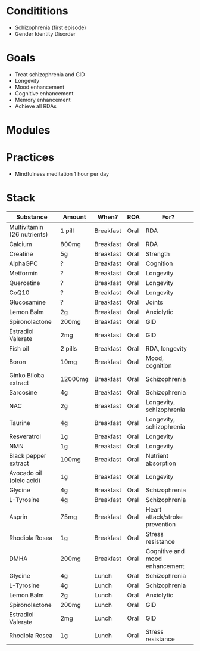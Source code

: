 # Condititions
- Schizophrenia (first episode)
- Gender Identity Disorder

# Goals
- Treat schizophrenia and GID
- Longevity
- Mood enhancement
- Cognitive enhancement
- Memory enhancement
- Achieve all RDAs

# Modules

# Practices
- Mindfulness meditation 1 hour per day

# Stack
| Substance                   | Amount  | When?     | ROA  | For?                     |
| --------------------------- | ------- | --------- | ---- | ------------------------ |
| Multivitamin (26 nutrients) | 1 pill  | Breakfast | Oral | RDA                      |
| Calcium                     | 800mg   | Breakfast | Oral | RDA                      |
| Creatine                    | 5g      | Breakfast | Oral | Strength                 |
| AlphaGPC                    | ?       | Breakfast | Oral | Cognition                |
| Metformin                   | ?       | Breakfast | Oral | Longevity                |
| Quercetine                  | ?       | Breakfast | Oral | Longevity                |
| CoQ10                       | ?       | Breakfast | Oral | Longevity       |
| Glucosamine                 | ?       | Breakfast | Oral | Joints                   |
| Lemon Balm                  | 2g       | Breakfast | Oral | Anxiolytic               |
| Spironolactone              | 200mg   | Breakfast | Oral | GID                      |
| Estradiol Valerate          | 2mg     | Breakfast | Oral | GID                      |
| Fish oil                    | 2 pills | Breakfast | Oral | RDA, longevity           |
| Boron                       | 10mg    | Breakfast | Oral | Mood, cognition          |
| Ginko Biloba extract        | 12000mg | Breakfast | Oral | Schizophrenia            |
| Sarcosine                   | 4g      | Breakfast | Oral | Schizophrenia            |
| NAC                         | 2g      | Breakfast | Oral | Longevity, schizophrenia            |
| Taurine                     | 4g      | Breakfast | Oral | Longevity, schizophrenia |
| Resveratrol                     | 1g      | Breakfast | Oral | Longevity |
| NMN                     | 1g      | Breakfast | Oral | Longevity |
| Black pepper extract                     | 100mg      | Breakfast | Oral | Nutrient absorption |
| Avocado oil (oleic acid)                     | 1g      | Breakfast | Oral | Longevity |
| Glycine                     | 4g      | Breakfast | Oral | Schizophrenia            |
| L-Tyrosine                  | 4g      | Breakfast | Oral | Schizophrenia            |
| Asprin                  | 75mg      | Breakfast | Oral | Heart attack/stroke prevention |
| Rhodiola Rosea                  | 1g      | Breakfast | Oral | Stress resistance |
| DMHA                  | 200mg      | Breakfast | Oral | Cognitive and mood enhancement |
| Glycine                     | 4g      | Lunch     | Oral | Schizophrenia            |
| L-Tyrosine                  | 4g      | Lunch     | Oral | Schizophrenia            |
| Lemon Balm                  | 2g       | Lunch | Oral | Anxiolytic               |
| Spironolactone              | 200mg   | Lunch    | Oral | GID                      |
| Estradiol Valerate          | 2mg     | Lunch    | Oral | GID                      |
| Rhodiola Rosea                  | 1g      | Lunch | Oral | Stress resistance |